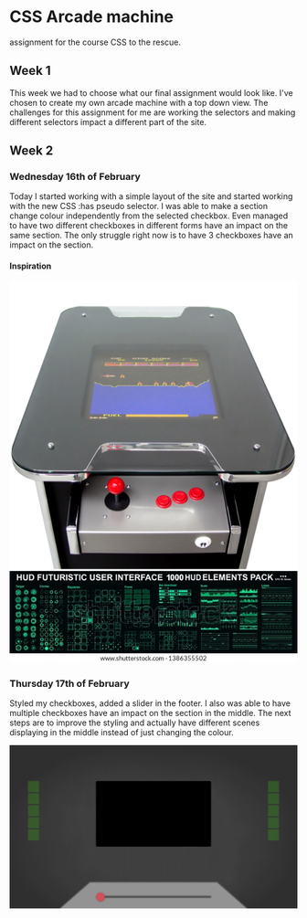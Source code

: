 # CSS Arcade machine

assignment for the course CSS to the rescue.

## Week 1

This week we had to choose what our final assignment would look like. I've chosen to create my own arcade machine with a top down view. The challenges for this assignment for me are working the selectors and making different selectors impact a different part of the site.

## Week 2

### Wednesday 16th of February

Today I started working with a simple layout of the site and started working with the new CSS :has pseudo selector. I was able to make a section change colour independently from the selected checkbox. Even managed to have two different checkboxes in different forms have an impact on the same section. The only struggle right now is to have 3 checkboxes have an impact on the section.

#### Inspiration

![Arcade Machine](./assets/arcade.jpg)
![Hud Elements](./assets/hud.jpeg)

### Thursday 17th of February

Styled my checkboxes, added a slider in the footer. I also was able to have multiple checkboxes have an impact on the section in the middle. The next steps are to improve the styling and actually have different scenes displaying in the middle instead of just changing the colour.

![Final design after week 2](./assets/week2.png)
